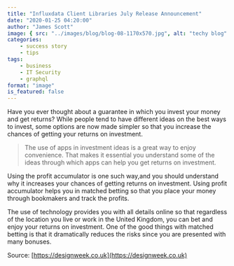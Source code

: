 ```yaml
---
title: "Influxdata Client Libraries July Release Announcement"
date: "2020-01-25 04:20:00"
author: "James Scott"
image: { src: "../images/blog/blog-08-1170x570.jpg", alt: "techy blog" }
categories:
    - success story
    - tips
tags:
    - business
    - IT Security
    - graphql
format: "image"
is_featured: false
---
```


Have you ever thought about a guarantee in which you invest your money and get returns? While people tend to have different ideas on the best ways to invest, some options are now made simpler so that you increase the chances of getting your returns on investment.

> The use of apps in investment ideas is a great way to enjoy convenience. That makes it essential you understand some of the ideas through which apps can help you get returns on investment.

Using the profit accumulator is one such way,and you should understand why it increases your chances of getting returns on investment. Using profit accumulator helps you in matched betting so that you place your money through bookmakers and track the profits.

The use of technology provides you with all details online so that regardless of the location you live or work in the United Kingdom, you can bet and enjoy your returns on investment.
One of the good things with matched betting is that it dramatically reduces the risks since you are presented with many bonuses.

Source: [https://designweek.co.uk](https://designweek.co.uk)
